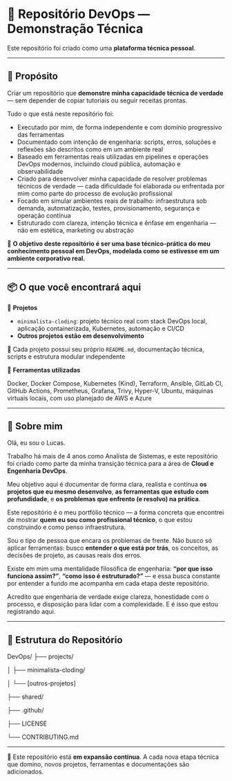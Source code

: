 # 🚀 Repositório DevOps — Demonstração Técnica

Este repositório foi criado como uma **plataforma técnica pessoal**.

---

## 🎯 Propósito

Criar um repositório que **demonstre minha capacidade técnica de verdade** — sem depender de copiar tutoriais ou seguir receitas prontas.

Tudo o que está neste repositório foi:

- Executado por mim, de forma independente e com domínio progressivo das ferramentas  
- Documentado com intenção de engenharia: scripts, erros, soluções e reflexões são descritos como em um ambiente real  
- Baseado em ferramentas reais utilizadas em pipelines e operações DevOps modernos, incluindo cloud pública, automação e observabilidade  
- Criado para desenvolver minha capacidade de resolver problemas técnicos de verdade — cada dificuldade foi elaborada ou enfrentada por mim como parte do processo de evolução profissional  
- Focado em simular ambientes reais de trabalho: infraestrutura sob demanda, automatização, testes, provisionamento, segurança e operação contínua  
- Estruturado com clareza, intenção técnica e ênfase em engenharia — não em estética, marketing ou abstração  

📌 **O objetivo deste repositório é ser uma base técnico-prática do meu conhecimento pessoal em DevOps, modelada como se estivesse em um ambiente corporativo real.**

---

## 📦 O que você encontrará aqui

📁 **Projetos**

- `minimalista-cloding`: projeto técnico real com stack DevOps local, aplicação containerizada, Kubernetes, automação e CI/CD  
- **Outros projetos estão em desenvolvimento**

📖 Cada projeto possui seu próprio `README.md`, documentação técnica, scripts e estrutura modular independente

🧰 **Ferramentas utilizadas**

Docker, Docker Compose, Kubernetes (Kind), Terraform, Ansible, GitLab CI, GitHub Actions, Prometheus, Grafana, Trivy, Hyper-V, Ubuntu, máquinas virtuais locais, com uso planejado de AWS e Azure

---

## 👤 Sobre mim

Olá, eu sou o Lucas.

Trabalho há mais de 4 anos como Analista de Sistemas, e este repositório foi criado como parte da minha transição técnica para a área de **Cloud e Engenharia DevOps**.

Meu objetivo aqui é documentar de forma clara, realista e contínua **os projetos que eu mesmo desenvolvo**, **as ferramentas que estudo com profundidade**, e **os problemas que enfrento (e resolvo) na prática**.

Este repositório é o meu portfólio técnico — a forma concreta que encontrei de mostrar **quem eu sou como profissional técnico**, o que estou construindo e como penso infraestrutura.

Sou o tipo de pessoa que encara os problemas de frente. Não busco só aplicar ferramentas: busco **entender o que está por trás**, os conceitos, as decisões de projeto, as causas reais dos erros.

Existe em mim uma mentalidade filosófica de engenharia: **“por que isso funciona assim?”**, **“como isso é estruturado?”** — e essa busca constante por entender a fundo me acompanha em cada etapa deste repositório.

Acredito que engenharia de verdade exige clareza, honestidade com o processo, e disposição para lidar com a complexidade. E é isso que estou registrando aqui.

---

## 🧱 Estrutura do Repositório

DevOps/
├── projects/

│   ├── minimalista-cloding/

│   └── [outros-projetos]

├── shared/

├── .github/

├── LICENSE

└── CONTRIBUTING.md



---

📌 Este repositório está **em expansão contínua**. A cada nova etapa técnica que domino, novos projetos, ferramentas e documentações são adicionados.
